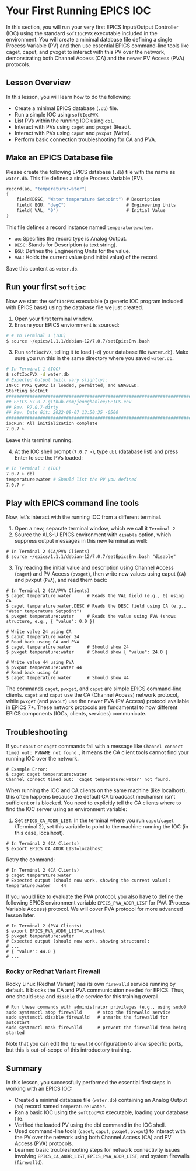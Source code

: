 # Your First Running EPICS IOC
In this section, you will run your very first EPICS Input/Output Controller (IOC) using the standard `softIocPVX` executable included in the environment. You will create a minimal database file defining a single Process Variable (PV) and then use essential EPICS command-line tools like caget, caput, and pvxget to interact with this PV over the network, demonstrating both Channel Access (CA) and the newer PV Access (PVA) protocols.

## Lesson Overview
In this lesson, you will learn how to do the following:
* Create a minimal EPICS database (`.db`) file.
* Run a simple IOC using `softIocPVX`.
* List PVs within the running IOC using `dbl`.
* Interact with PVs using `caget` and `pvxget` (Read).
* Interact with PVs using `caput` and `pvxput` (Write).
* Perform basic connection troubleshooting for CA and PVA.

## Make an EPICS Database file
Please create the following EPICS database (`.db`) file with the name as `water.db`. This file defines a single Process Variable (PV).

```c
record(ao, "temperature:water")
{
    field(DESC, "Water temperature Setpoint") # Description
    field( EGU, "degC")                       # Engineering Units
    field( VAL, "0")                          # Initial Value
}
```

This file defines a record instance named `temperature:water`.
* `ao`: Specifies the record type is Analog Output.
* `DESC`: Stands for Description (a text string). 
* `EGU`: Defines the Engineering Units for the value.
* `VAL`: Holds the current value (and initial value) of the record.

Save this content as `water.db`.

## Run your first `softioc`
Now we start the `softIocPVX` executable (a generic IOC program included with EPICS base) using the database file we just created.

1. Open your first terminal window.
2. Ensure your EPICS enviornment is sourced:

```bash
# # In Terminal 1 (IOC)
$ source ~/epics/1.1.1/debian-12/7.0.7/setEpicsEnv.bash
```
3. Run `softIocPVX`, telling it to load (`-d`) your database file (`water.db`). Make sure you run this in the same directory where you saved `water.db`.
```bash
# In Terminal 1 (IOC)
$ softIocPVX -d water.db
# Expected Output (will vary slightly):
INFO: PVXS QSRV2 is loaded, permitted, and ENABLED.
Starting iocInit
############################################################################
## EPICS R7.0.7-github.com/jeonghanlee/EPICS-env
## Rev. R7.0.7-dirty
## Rev. Date Git: 2022-09-07 13:50:35 -0500
############################################################################
iocRun: All initialization complete
7.0.7 >
```
Leave this terminal running.

4. At the IOC shell prompt (`7.0.7 >`), type `dbl` (database list) and press Enter to see the PVs loaded:

```bash
# In Terminal 1 (IOC)
7.0.7 > dbl
temperature:water # Should list the PV you defined
7.0.7 >
```

## Play with EPICS command line tools
Now, let's interact with the running IOC from a different terminal.

1. Open a new, separate terminal window, which we call it `Terminal 2`
2. Source the ALS-U EPICS environment with `disable` option, which suppress output messages in this new terminal as well: 
```shell
# In Terminal 2 (CA/PVA Clients)
$ source ~/epics/1.1.1/debian-12/7.0.7/setEpicsEnv.bash "disable"
```

3. Try reading the initial value and description using Channel Access (`caget`) and PV Access (`pvxget`), then write new values using caput (`CA`) and pvxput (`PVA`), and read them back:

```shell
# In Terminal 2 (CA/PVA Clients)
$ caget temperature:water      # Reads the VAL field (e.g., 0) using CA
$ caget temperature:water.DESC # Reads the DESC field using CA (e.g., "Water temperature Setpoint")
$ pvxget temperature:water     # Reads the value using PVA (shows structure, e.g., { "value": 0.0 })

# Write value 24 using CA
$ caput temperature:water 24
# Read back using CA and PVA
$ caget temperature:water      # Should show 24
$ pvxget temperature:water     # Should show { "value": 24.0 }

# Write value 44 using PVA
$ pvxput temperature:water 44
# Read back using CA
$ caget temperature:water      # Should show 44
```
The commands `caget`, `pvxget`, and `caput` are simple EPICS command-line clients. `caget` and `caput` use the CA (Channel Access) network protocol, while `pvxget` (and `pvxput`) use the newer PVA (PV Access) protocol available in EPICS 7+. These network protocols are fundamental to how different EPICS components (IOCs, clients, services) communicate.

## Troubleshooting
If your `caput` or `caget` commands fail with a message like `Channel connect timed out: PVNAME not found.`, it means the CA client tools cannot find your running IOC over the network.

```shell
# Example Error:
$ caget caget temperature:water 
Channel connect timed out: 'caget temperature:water' not found.
```

When running the IOC and CA clients on the same machine (like localhost), this often happens because the default CA broadcast mechanism isn't sufficient or is blocked. You need to explicitly tell the CA clients where to find the IOC server using an environment variable:

1. Set `EPICS_CA_ADDR_LIST`: In the terminal where you run `caput`/`caget` (Terminal 2), set this variable to point to the machine running the IOC (in this case, localhost).
```shell
# In Terminal 2 (CA Clients)
$ export EPICS_CA_ADDR_LIST=localhost
```

Retry the command:
```shell
# In Terminal 2 (CA Clients)
$ caget temperature:water
# Expected output (should now work, showing the current value):
temperature:water    44
```

If you would like to evaluate the PVA protocol, you also have to define the following EPICS environment variable `EPICS_PVA_ADDR_LIST` for PVA (Process Variable Access) protocol. We will cover PVA protocol for more advanced lesson later.

```shell
# In Terminal 2 (PVA Clients)
$ export EPICS_PVA_ADDR_LIST=localhost
$ pvxget temperature:water
# Expected output (should now work, showing structure):
# ...
# { "value": 44.0 }
# ...
```

### Rocky or Redhat Variant Firewall
Rocky Linux (Redhat Variant) has its own `firewalld` service running by default. It blocks the CA and PVA communication needed for EPICS. Thus, one should `stop` and `disable` the service for this training overall.
```shell
# Run these commands with administrator privileges (e.g., using sudo)
sudo systemctl stop firewalld      # stop the firewalld service
sudo systemctl disable firewalld   # unmarks the firewalld for autostart
sudo systemctl mask firewalld      # prevent the firewalld from being started
``` 
Note that you can edit the `firewalld` configuration to allow specific ports, but this is out-of-scope of this introductory training.


## Summary
In this lesson, you successfully performed the essential first steps in working with an EPICS IOC:

* Created a minimal database file (`water.db`) containing an Analog Output (`ao`) record named `temperature:water`.
* Ran a basic IOC using the `softIocPVX` executable, loading your database file.
* Verified the loaded PV using the dbl command in the IOC shell.
* Used command-line tools (`caget`, `caput`, `pvxget`, `pvxput`) to interact with the PV over the network using both Channel Access (CA) and PV Access (PVA) protocols.
* Learned basic troubleshooting steps for network connectivity issues involving `EPICS_CA_ADDR_LIST`, `EPICS_PVA_ADDR_LIST`, and system firewalls (`firewalld`).